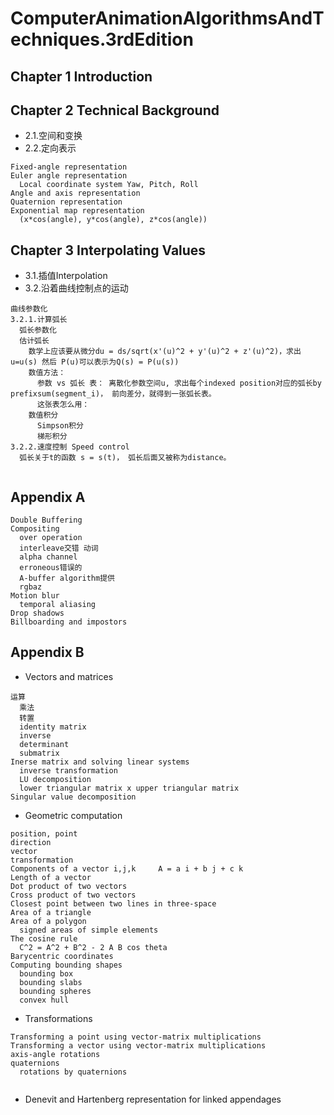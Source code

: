 # ComputerAnimationAlgorithmsAndTechniques.3rdEdition
## Chapter 1 Introduction
## Chapter 2 Technical Background
- 2.1.空间和变换
- 2.2.定向表示
```
Fixed-angle representation
Euler angle representation
  Local coordinate system Yaw, Pitch, Roll
Angle and axis representation
Quaternion representation
Exponential map representation
  (x*cos(angle), y*cos(angle), z*cos(angle))
```
## Chapter 3 Interpolating Values
- 3.1.插值Interpolation
- 3.2.沿着曲线控制点的运动
```
曲线参数化
3.2.1.计算弧长
  弧长参数化 
  估计弧长
    数学上应该要从微分du = ds/sqrt(x'(u)^2 + y'(u)^2 + z'(u)^2)，求出u=u(s) 然后 P(u)可以表示为Q(s) = P(u(s))
    数值方法：
      参数 vs 弧长 表： 离散化参数空间u, 求出每个indexed position对应的弧长by prefixsum(segment_i)， 前向差分，就得到一张弧长表。
      这张表怎么用：
    数值积分
      Simpson积分
      梯形积分
3.2.2.速度控制 Speed control
  弧长关于t的函数 s = s(t)， 弧长后面又被称为distance。
  
```


## Appendix A
```
Double Buffering
Compositing
  over operation
  interleave交错 动词
  alpha channel
  erroneous错误的
  A-buffer algorithm提供
  rgbaz
Motion blur
  temporal aliasing
Drop shadows  
Billboarding and impostors
```
## Appendix B
- Vectors and matrices
```
运算
  乘法
  转置
  identity matrix
  inverse
  determinant
  submatrix
Inerse matrix and solving linear systems
  inverse transformation
  LU decomposition
  lower triangular matrix x upper triangular matrix
Singular value decomposition
```
- Geometric computation
```  
position, point
direction
vector
transformation
Components of a vector i,j,k     A = a i + b j + c k
Length of a vector
Dot product of two vectors
Cross product of two vectors
Closest point between two lines in three-space
Area of a triangle
Area of a polygon
  signed areas of simple elements
The cosine rule
  C^2 = A^2 + B^2 - 2 A B cos theta
Barycentric coordinates
Computing bounding shapes
  bounding box
  bounding slabs
  bounding spheres
  convex hull
```

- Transformations
```  
Transforming a point using vector-matrix multiplications
Transforming a vector using vector-matrix multiplications
axis-angle rotations
quaternions
  rotations by quaternions
  
```

- Denevit and Hartenberg representation for linked appendages
```

```
